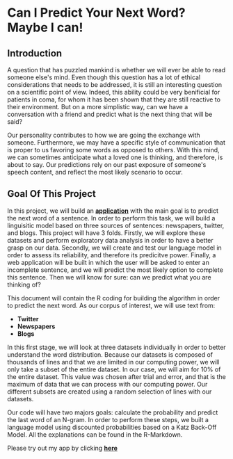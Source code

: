 # Can I Predict Your Next Word? Maybe I can!

##  Introduction 
A question that has puzzled mankind is whether we will ever be able to read someone else's mind. Even though this question has a lot of ethical considerations that needs to be addressed, it is still an interesting question on a scientific point of view. Indeed, this ability could be very benificial for patients in coma, for whom it has been shown that they are still reactive to their environment. But on a more simplistic way, can we have a conversation with a friend and predict what is the next thing that will be said? 

Our personality contributes to how we are going the exchange with someone. Furthermore, we may have a specific style of communication that is proper to us favoring some words as opposed to others. With this mind, we can sometimes anticipate what a loved one is thinking, and therefore, is about to say. Our predictions rely on our past exposure of someone's speech content, and reflect the most likely scenario to occur. 


## Goal Of This Project
In this project, we will build an **[application](https://jsprovost.shinyapps.io/WordPrediction_app/)** with the main goal is to predict the next word of a sentence. In order to perform this task, we will build a linguisitic model based on three sources of sentences: newspapers, twitter, and blogs. This project will have 3 folds. Firstly, we will explore these datasets and perform exploratory data analysis in order to have a better grasp on our data. Secondly, we will create and test our language model in order to assess its reliability, and therefore its predicitve power. Finally, a web application will be built in which the user will be asked to enter an incomplete sentence, and we will predict the most likely option to complete this sentence. Then we will know for sure: can we predict what you are thinking of?  

This document will contain the R coding for building the algorithm in order to predict the next word. As our corpus of interest, we will use text from: 
  - **Twitter**
  - **Newspapers**
  - **Blogs**

In this first stage, we will look at three datasets individually in order to better understand the word distribution. Because our datasets is composed of thousands of lines and that we are limited in our computing power, we will only take a subset of the entire dataset. In our case, we will aim for 10% of the entire dataset. This value was chosen after trial and error, and that is the maximum of data that we can process with our computing power. Our different subsets are created using a random selection of lines with our datasets. 

Our code will have two majors goals: calculate the probability and predict the last word of an N-gram. In order to perform these steps, we built a language model using discounted probabilities based on a Katz Back-Off Model. All the explanations can be found in the R-Markdown. 

Please try out my app by clicking **[here](https://jsprovost.shinyapps.io/WordPrediction_app/)**

